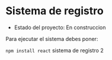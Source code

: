 <h1> Sistema de registro </h1>

- Estado del proyecto: En construccion 

Para ejecutar el sistema debes poner:

```npm install react```
sistema de registro 2
